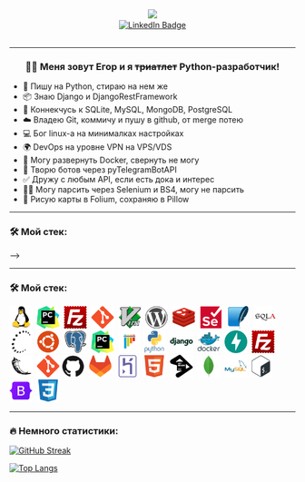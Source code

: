 <div id="header" align="center">
  <img src="https://media.giphy.com/media/lP8xu5t2DLGG045H8F/giphy.gif" width="100"/>
<!--   <img src="https://i.gifer.com/H3SO.gif> -->


<div id="badges" align="center">
    <a href="https://www.linkedin.com/in/egor-datsishin/">
  <img src="https://img.shields.io/badge/LinkedIn-blue?logo=linkedin&logoColor=white&style=for-the-badge" alt="LinkedIn Badge"/>
  </a>
</div>

<img src="https://komarev.com/ghpvc/?username=datsishin&style=flat-square&color=blue" alt=""/>
  
<!--    Добро пожаловать!
  <img src="https://media.giphy.com/media/hvRJCLFzcasrR4ia7z/giphy.gif" width="30px"/> -->
<!-- 
  <div align="center">
  <img src="https://media.giphy.com/media/dWesBcTLavkZuG35MI/giphy.gif" width="600" height="300"/> -->
<!-- </div> -->
---
### :man_technologist: Меня зовут Егор и я <del>триатлет</del> Python-разработчик!
</div>

<ul>
  <li>🐍 Пишу на Python, стираю на нем же</li>
  <li>📦 Знаю Django и DjangoRestFramework</li>
  <li>🔗 Коннекчусь к SQLite, MySQL, MongoDB, PostgreSQL</li>
  <li>☁️ Владею Git, коммичу и пушу в github, от merge потею </li>
  <li>💻 Бог linux-а на минималках настройках</li>
  <li>🌍 DevOps на уровне VPN на VPS/VDS</li>
  <li>🐳 Могу развернуть Docker, свернуть не могу</li>
  <li>🤖 Творю ботов через pyTelegramBotAPI</li>
  <li>✅ Дружу с любым API, если есть дока и интерес</li>
  <li>🕵🏻 Могу парсить через Selenium и BS4, могу не парсить</li>
  <li>🎨 Рисую карты в Folium, сохраняю в Pillow</li>
</ul>

<!-- <img src="https://media.tenor.com/DloYoakaD_UAAAAi/backhand-index-pointing-right-joypixels.gif" width="30"/> -->
---
### :hammer_and_wrench: Мой стек:
<!-- <div id="body" align="center">
<!--   ### :dog: <a href="https://github.com/datsishin/Strava">Любимый pet-проект</a> -->
<!--   ---
  ### :dog: Любимый pet-проект: -->
<!-- </div> --> -->
  
  
---
### :hammer_and_wrench: Мой стек:

  <div>
  <img src="https://github.com/devicons/devicon/blob/master/icons/linux/linux-original.svg" title="Linux" alt="Linux" width="40" height="40"/>&nbsp;
  <img src="https://github.com/JetBrains/logos/blob/master/web/pycharm/pycharm.svg" title="React" alt="React" width="40" height="40"/>&nbsp;
  <img src="https://github.com/devicons/devicon/blob/master/icons/filezilla/filezilla-plain.svg" title="Spring" alt="Spring" width="40" height="40"/>&nbsp;
  <img src="https://github.com/devicons/devicon/blob/master/icons/git/git-original.svg" title="Material UI" alt="Material UI" width="40" height="40"/>&nbsp;
  <img src="https://github.com/devicons/devicon/blob/master/icons/vim/vim-original.svg" title="Flutter" alt="Flutter" width="40" height="40"/>&nbsp;
  <img src="https://github.com/devicons/devicon/blob/master/icons/wordpress/wordpress-plain.svg" title="Redux" alt="Redux " width="40" height="40"/>&nbsp;
  <img src="https://github.com/devicons/devicon/blob/master/icons/redis/redis-original.svg"  title="CSS3" alt="CSS" width="40" height="40"/>&nbsp;
  <img src="https://github.com/devicons/devicon/blob/master/icons/selenium/selenium-original.svg" title="HTML5" alt="HTML" width="40" height="40"/>&nbsp;
  <img src="https://github.com/devicons/devicon/blob/master/icons/sqlite/sqlite-original.svg" title="JavaScript" alt="JavaScript" width="40" height="40"/>&nbsp;
  <img src="https://github.com/devicons/devicon/blob/master/icons/sqlalchemy/sqlalchemy-original.svg" title="Firebase" alt="Firebase" width="40" height="40"/>&nbsp;
  <img src="https://github.com/devicons/devicon/blob/master/icons/ssh/ssh-original.svg" title="Gatsby"  alt="Gatsby" width="40" height="40"/>&nbsp;
  <img src="https://github.com/devicons/devicon/blob/master/icons/ubuntu/ubuntu-plain.svg" title="MySQL"  alt="MySQL" width="40" height="40"/>&nbsp;
  <img src="https://github.com/devicons/devicon/blob/master/icons/postgresql/postgresql-original.svg" title="NodeJS" alt="NodeJS" width="40" height="40"/>&nbsp;
  <img src="https://github.com/JetBrains/logos/blob/master/web/pycharm/pycharm.svg" title="AWS" alt="AWS" width="40" height="40"/>&nbsp;
  <img src="https://github.com/devicons/devicon/blob/master/icons/pytest/pytest-original.svg" title="Git" **alt="Git" width="40" height="40"/>
  <img src="https://github.com/devicons/devicon/blob/master/icons/python/python-original-wordmark.svg" title="JavaScript" alt="JavaScript" width="40" height="40"/>&nbsp;
  <img src="https://github.com/devicons/devicon/blob/master/icons/django/django-plain-wordmark.svg" title="Firebase" alt="Firebase" width="40" height="40"/>&nbsp;
  <img src="https://github.com/devicons/devicon/blob/master/icons/docker/docker-original-wordmark.svg" title="Gatsby"  alt="Gatsby" width="40" height="40"/>&nbsp;
  <img src="https://github.com/devicons/devicon/blob/master/icons/fastapi/fastapi-original.svg" title="MySQL"  alt="MySQL" width="40" height="40"/>&nbsp;
  <img src="https://github.com/devicons/devicon/blob/master/icons/filezilla/filezilla-plain.svg" title="NodeJS" alt="NodeJS" width="40" height="40"/>&nbsp;
  <img src="https://github.com/devicons/devicon/blob/master/icons/flask/flask-original.svg" title="AWS" alt="AWS" width="40" height="40"/>&nbsp;
  <img src="https://github.com/devicons/devicon/blob/master/icons/git/git-original.svg" title="Git" **alt="Git" width="40" height="40"/>
  <img src="https://github.com/devicons/devicon/blob/master/icons/github/github-original.svg" title="JavaScript" alt="JavaScript" width="40" height="40"/>&nbsp;
  <img src="https://github.com/devicons/devicon/blob/master/icons/gitlab/gitlab-original.svg" title="Firebase" alt="Firebase" width="40" height="40"/>&nbsp;
  <img src="https://github.com/devicons/devicon/blob/master/icons/heroku/heroku-original.svg" title="Gatsby"  alt="Gatsby" width="40" height="40"/>&nbsp;
  <img src="https://github.com/devicons/devicon/blob/master/icons/html5/html5-original.svg" title="MySQL"  alt="MySQL" width="40" height="40"/>&nbsp;
  <img src="https://github.com/devicons/devicon/blob/master/icons/jetbrains/jetbrains-plain.svg" title="NodeJS" alt="NodeJS" width="40" height="40"/>&nbsp;
  <img src="https://github.com/devicons/devicon/blob/master/icons/mongodb/mongodb-original.svg" title="AWS" alt="AWS" width="40" height="40"/>&nbsp;
  <img src="https://github.com/devicons/devicon/blob/master/icons/mysql/mysql-original-wordmark.svg" title="Git" **alt="Git" width="40" height="40"/>
  <img src="https://github.com/devicons/devicon/blob/master/icons/bash/bash-original.svg" title="JavaScript" alt="JavaScript" width="40" height="40"/>&nbsp;
  <img src="https://github.com/devicons/devicon/blob/master/icons/bootstrap/bootstrap-original.svg" title="Firebase" alt="Firebase" width="40" height="40"/>&nbsp;
  <img src="https://github.com/devicons/devicon/blob/master/icons/css3/css3-original.svg" title="Gatsby"  alt="Gatsby" width="40" height="40"/>&nbsp;
</div>

  ---

### :fire: Немного статистики:
  
[![GitHub Streak](http://github-readme-streak-stats.herokuapp.com?user=datsishin&theme=dark&locale=ru&date_format=j%20M%5B%20Y%5D&mode=weekly&type=png)](https://git.io/streak-stats)
  
[![Top Langs](https://github-readme-stats.vercel.app/api/top-langs/?username=datsishin&layout=compact&theme=vision-friendly-dark)](https://github.com/anuraghazra/github-readme-stats)
